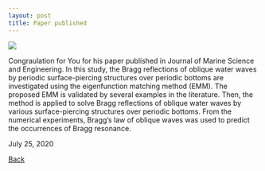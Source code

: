 ```yaml
---
layout: post
title: Paper published
---
```

<img src="https://raw.githubusercontent.com/FiniteTsai/FiniteTsai.github.io/master/images/posts/You.png">

Congraulation for You for his paper published in Journal of Marine Science and Engineering. In this study, the Bragg reflections of oblique water waves by periodic surface-piercing structures over periodic bottoms are investigated using the eigenfunction matching method (EMM). The proposed EMM is validated by several examples in the literature. Then, the method is applied to solve Bragg reflections of oblique water waves by various surface-piercing structures over periodic bottoms. From the numerical experiments, Bragg’s law of oblique waves was used to predict the occurrences of Bragg resonance.

July 25, 2020

[Back](https://finitetsai.github.io/)
